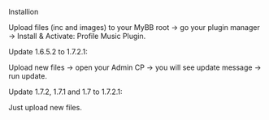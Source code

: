Installion

Upload files (inc and images) to your MyBB root -> go your plugin manager -> Install & Activate: Profile Music Plugin.


Update 1.6.5.2 to 1.7.2.1:

Upload new files -> open your Admin CP -> you will see update message -> run update.

Update 1.7.2, 1.7.1 and 1.7 to 1.7.2.1:

Just upload new files.
